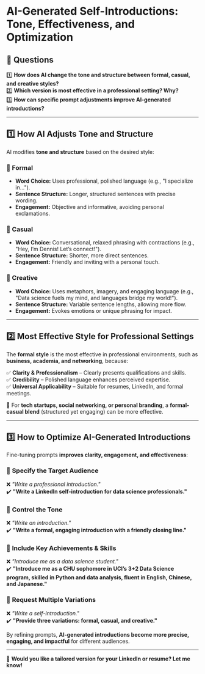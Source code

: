 # AI-Generated Self-Introductions: Tone, Effectiveness, and Optimization  

## 📌 Questions  

1️⃣ **How does AI change the tone and structure between formal, casual, and creative styles?**  
2️⃣ **Which version is most effective in a professional setting? Why?**  
3️⃣ **How can specific prompt adjustments improve AI-generated introductions?**  

---

## 1️⃣ How AI Adjusts **Tone and Structure**  

AI modifies **tone and structure** based on the desired style:  

### 🔹 Formal  
- **Word Choice:** Uses professional, polished language (e.g., "I specialize in...").  
- **Sentence Structure:** Longer, structured sentences with precise wording.  
- **Engagement:** Objective and informative, avoiding personal exclamations.  

### 🔹 Casual  
- **Word Choice:** Conversational, relaxed phrasing with contractions (e.g., "Hey, I’m Dennis! Let’s connect!").  
- **Sentence Structure:** Shorter, more direct sentences.  
- **Engagement:** Friendly and inviting with a personal touch.  

### 🔹 Creative  
- **Word Choice:** Uses metaphors, imagery, and engaging language (e.g., "Data science fuels my mind, and languages bridge my world!").  
- **Sentence Structure:** Variable sentence lengths, allowing more flow.  
- **Engagement:** Evokes emotions or unique phrasing for impact.  

---

## 2️⃣ Most **Effective Style** for Professional Settings  

The **formal style** is the most effective in professional environments, such as **business, academia, and networking**, because:  

✅ **Clarity & Professionalism** – Clearly presents qualifications and skills.  
✅ **Credibility** – Polished language enhances perceived expertise.  
✅ **Universal Applicability** – Suitable for resumes, LinkedIn, and formal meetings.  

🔸 For **tech startups, social networking, or personal branding**, a **formal-casual blend** (structured yet engaging) can be more effective.  

---

## 3️⃣ How to **Optimize AI-Generated Introductions**  

Fine-tuning prompts **improves clarity, engagement, and effectiveness**:  

### 🔹 **Specify the Target Audience**  
❌ *"Write a professional introduction."*  
✔️ **"Write a LinkedIn self-introduction for data science professionals."**  

### 🔹 **Control the Tone**  
❌ *"Write an introduction."*  
✔️ **"Write a formal, engaging introduction with a friendly closing line."**  

### 🔹 **Include Key Achievements & Skills**  
❌ *"Introduce me as a data science student."*  
✔️ **"Introduce me as a CHU sophomore in UCI’s 3+2 Data Science program, skilled in Python and data analysis, fluent in English, Chinese, and Japanese."**  

### 🔹 **Request Multiple Variations**  
❌ *"Write a self-introduction."*  
✔️ **"Provide three variations: formal, casual, and creative."**  

By refining prompts, **AI-generated introductions become more precise, engaging, and impactful** for different audiences.  

---

📌 **Would you like a tailored version for your LinkedIn or resume? Let me know!**  
